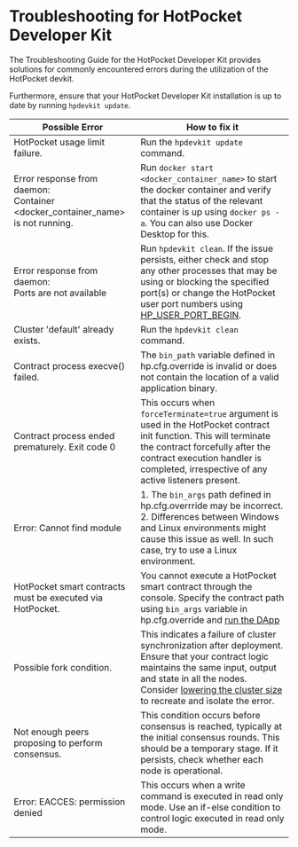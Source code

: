 # Troubleshooting for HotPocket Developer Kit  

The Troubleshooting Guide for the HotPocket Developer Kit provides solutions for commonly encountered errors during the utilization of the HotPocket devkit.

Furthermore, ensure that your HotPocket Developer Kit installation is up to date by running `hpdevkit update`.

| **Possible Error**                                                                                                                                          | **How to fix it**                                                                                                                                                                                                       |
| ----------------------------------------------------------------------------------------------------------------------------------------------------------- | ----------------------------------------------------------------------------------------------------------------------------------------------------------------------------------------------------------------------- |
| HotPocket usage limit failure.                                                                                                                              | Run the `hpdevkit update` command.                                     |
| Error response from daemon:<br> Container <docker_container_name> is not running.                                                                               | Run `docker start <docker_container_name>` to start the docker container and verify that the status of the relevant container is up using `docker ps -a`. You can also use Docker Desktop for this. |
| Error response from daemon:<br> Ports are not available | Run `hpdevkit clean`. If the issue persists, either check and stop any other processes that may be using or blocking the specified port(s) or change the HotPocket user port numbers using [HP_USER_PORT_BEGIN](../hpdevkit/overview.md#environment-variables).                                                                                                                 |
| Cluster 'default' already exists.                                                                                                                           | Run the `hpdevkit clean` command.                                                                                                                                                                                         |
| Contract process execve() failed.                                                                                                                           | The `bin_path` variable defined in hp.cfg.override is invalid or does not contain the location of a valid application binary.                                                                                         |
| Contract process ended prematurely. Exit code 0                                                                                                             | This occurs when `forceTerminate=true` argument is used in the HotPocket contract init function. This will terminate the contract forcefully after the contract execution handler is completed, irrespective of any active listeners present.
| Error: Cannot find module <path>                                                                                                                            | 1\. The `bin_args` path defined in hp.cfg.overrride may be incorrect.<br>2\. Differences between Windows and Linux environments might cause this issue as well. In such case, try to use a Linux environment.             |
| HotPocket smart contracts must be executed via HotPocket.                                                                                                   | You cannot execute a HotPocket smart contract through the console. Specify the contract path using `bin_args` variable in hp.cfg.override and [run the DApp](../tutorials/basics.md#run-the-dapp)                                                         |
| Possible fork condition.  | This indicates a failure of cluster synchronization after deployment. Ensure that your contract logic maintains the same input, output and state in all the nodes. Consider [lowering the cluster size](../hpdevkit/overview.md#changing-the-cluster-size) to recreate and isolate the error. |
| Not enough peers proposing to perform consensus.                                                                                                            | This condition occurs before consensus is reached, typically at the initial consensus rounds. This should be a temporary stage. If it persists, check whether each node is operational.                                 |
| Error: EACCES: permission denied                                                                                                                            | This occurs when a write command is executed in read only mode. Use an if-else condition to control logic executed in read only mode.                                                                                   |